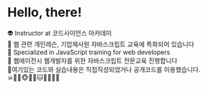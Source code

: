 <h1> Hello, there! </h1>
 
👽 Instructor at 코드사이언스 아카데미 <br>
👻 웹 관련 개인레슨, 기업체사원 자바스크립트 교육에 특화되어 있습니다<br>
👾 Specialized in JavaScript training for web developers <br>
🤖 웹에이전시 웹개발자를 위한 자바스크립트 전문교육 진행합니다<br>
💩여기있는 코드와 실습내용은 직접직성되었거나 공개코드를 이용했습니다.<br>
☠🐱‍👤🐵🐶🐺🐱🦁🐯🦒🦊

<!--
**lecturewww/lecturewww** is a ✨ _special_ ✨ repository because its `README.md` (this file) appears on your GitHub profile.

Here are some ideas to get you started:

- 🔭 I’m currently working on ...
- 🌱 I’m currently learning ...
- 👯 I’m looking to collaborate on ...
- 🤔 I’m looking for help with ...
- 💬 Ask me about ...
- 📫 How to reach me: ...
- 😄 Pronouns: ...
- ⚡ Fun fact: ...
-->


